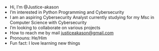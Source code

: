 - Hi, I’m @Justice-akason
- I’m interested in Python Programming and Cybersecurity
- I am an aspiring Cybersecurity Analyst currently studying for my Msc in Computer Science with Cybersecurity 
- I’m looking to collaborate on various projects
- How to reach me by mail justiceakason@gmail.com
- Pronouns: He/Him
- Fun fact: I love learning new things

